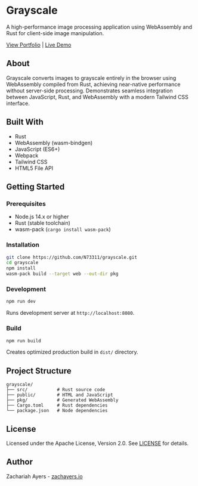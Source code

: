 # Grayscale

A high-performance image processing application using WebAssembly and Rust for client-side image manipulation.

[View Portfolio](https://zachayers.io) | [Live Demo](https://www.grayscale.zachayers.io)

## About

Grayscale converts images to grayscale entirely in the browser using WebAssembly compiled from Rust, achieving near-native performance without server-side processing. Demonstrates seamless integration between JavaScript, Rust, and WebAssembly with a modern Tailwind CSS interface.

## Built With

- Rust
- WebAssembly (wasm-bindgen)
- JavaScript (ES6+)
- Webpack
- Tailwind CSS
- HTML5 File API

## Getting Started

### Prerequisites

- Node.js 14.x or higher
- Rust (stable toolchain)
- wasm-pack (`cargo install wasm-pack`)

### Installation

```bash
git clone https://github.com/N73311/grayscale.git
cd grayscale
npm install
wasm-pack build --target web --out-dir pkg
```

### Development

```bash
npm run dev
```

Runs development server at `http://localhost:8080`.

### Build

```bash
npm run build
```

Creates optimized production build in `dist/` directory.

## Project Structure

```
grayscale/
├── src/           # Rust source code
├── public/        # HTML and JavaScript
├── pkg/           # Generated WebAssembly
├── Cargo.toml     # Rust dependencies
└── package.json   # Node dependencies
```

## License

Licensed under the Apache License, Version 2.0. See [LICENSE](LICENSE) for details.

## Author

Zachariah Ayers - [zachayers.io](https://zachayers.io)